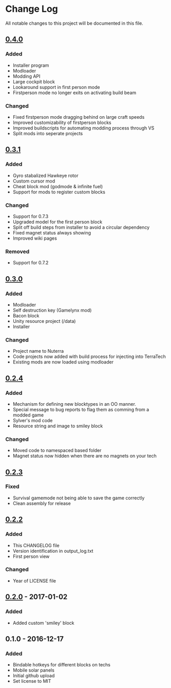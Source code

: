 [Unreleased]: https://github.com/maritaria/nuterra/compare/v0.4.0...HEAD
[0.4.0]: https://github.com/maritaria/nuterra/compare/v0.3.1...v0.4.0
[0.3.1]: https://github.com/maritaria/nuterra/compare/v0.3.0...v0.3.1
[0.3.0]: https://github.com/maritaria/nuterra/compare/v0.2.4...v0.3.0
[0.2.4]: https://github.com/maritaria/nuterra/compare/v0.2.3...v0.2.4
[0.2.3]: https://github.com/maritaria/nuterra/compare/v0.2.2...v0.2.3
[0.2.2]: https://github.com/maritaria/nuterra/compare/v0.2.0...v0.2.2
[0.2.0]: https://github.com/maritaria/nuterra/compare/v0.1.0...v0.2.0

# Change Log
All notable changes to this project will be documented in this file.

## [0.4.0]
### Added
- Installer program
- Modloader
- Modding API
- Large cockpit block
- Lookaround support in first person mode
- Firstperson mode no longer exits on activating build beam

### Changed
- Fixed firstperson mode dragging behind on large craft speeds
- Improved customizability of firstperson blocks
- Improved buildscripts for automating modding process through VS
- Split mods into seperate projects

## [0.3.1]
### Added
- Gyro stabalized Hawkeye rotor
- Custom cursor mod
- Cheat block mod (godmode & infinite fuel)
- Support for mods to register custom blocks

### Changed
- Support for 0.7.3
- Upgraded model for the first person block
- Split off build steps from installer to avoid a circular dependency
- Fixed magnet status always showing
- Improved wiki pages

### Removed
- Support for 0.7.2

## [0.3.0]
### Added
- Modloader
- Self destruction key (Gamelynx mod)
- Bacon block
- Unity resource project (/data)
- Installer

### Changed
- Project name to Nuterra
- Code projects now added with build process for injecting into TerraTech
- Existing mods are now loaded using modloader

## [0.2.4]
### Added
- Mechanism for defining new blocktypes in an OO manner.
- Special message to bug reports to flag them as comming from a modded game
- Sylver's mod code
- Resource string and image to smiley block

### Changed
- Moved code to namespaced based folder
- Magnet status now hidden when there are no magnets on your tech

## [0.2.3]
### Fixed
- Survival gamemode not being able to save the game correctly
- Clean assembly for release

## [0.2.2]
### Added
- This CHANGELOG file
- Version identification in output_log.txt
- First person view

### Changed
- Year of LICENSE file

## [0.2.0] - 2017-01-02
### Added
- Added custom 'smiley' block

## 0.1.0 - 2016-12-17
### Added
- Bindable hotkeys for different blocks on techs
- Mobile solar panels
- Initial github upload
- Set license to MIT
